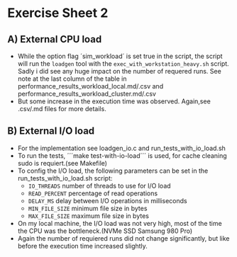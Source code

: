 Exercise Sheet 2
================

A) External CPU load
--------------------

- While the option flag ´sim_workload´ is set true in the script, the script will run the `loadgen` tool with the `exec_with_workstation_heavy.sh` script. Sadly i did see any huge impact on the number of requered runs.
See note at the last column of the table in performance_results_workload_local.md/.csv and performance_results_workload_cluster.md/.csv
- But some increase in the execution time was observed. Again,see .csv/.md files for more details.


B) External I/O load
--------------------

- For the implementation see loadgen_io.c and run_tests_with_io_load.sh
- To run the tests, ´´´make test-with-io-load´´´ is used, for cache cleaning sudo is requiert.(see Makefile)
- To config the I/O load, the following parameters can be set in the run_tests_with_io_load.sh script:
    - `IO_THREADS` number of threads to use for I/O load
    - `READ_PERCENT` percentage of read operations
    - `DELAY_MS` delay between I/O operations in milliseconds
    - `MIN_FILE_SIZE` minimum file size in bytes
    - `MAX_FILE_SIZE` maximum file size in bytes
- On my local machine, the I/O load was not very high, most of the time the CPU was the bottleneck.(NVMe SSD Samsung 980 Pro)
- Again the number of requiered runs did not change significantly, but like before the execution time increased slightly. 
  
  